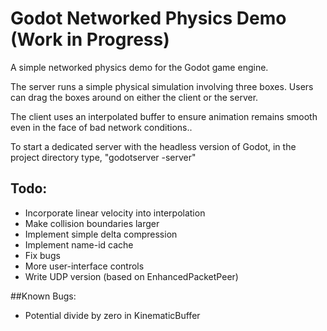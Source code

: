 # Godot Networked Physics Demo (Work in Progress)

A simple networked physics demo for the Godot game engine.

The server runs a simple physical simulation involving three boxes. Users can drag the boxes around on either the client or the server.

The client uses an interpolated buffer to ensure animation remains smooth even in the face of bad network conditions..

To start a dedicated server with the headless version of Godot, in the project directory type, "godotserver -server"

## Todo:
* Incorporate linear velocity into interpolation
* Make collision boundaries larger
* Implement simple delta compression
* Implement name-id cache
* Fix bugs 
* More user-interface controls
* Write UDP version (based on EnhancedPacketPeer)

##Known Bugs:
* Potential divide by zero in KinematicBuffer
